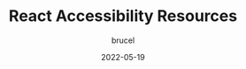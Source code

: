 ---
author: brucel
date: 2022-05-19
permalink: false
tags:
  - react
  - accessibility
  - link-lists
target_url: https://brucelawson.co.uk/2022/react-accessibility-resources/
title: React Accessibility Resources
---